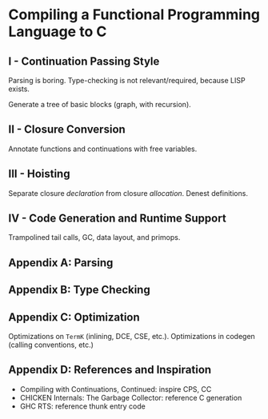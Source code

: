 
# Compiling a Functional Programming Language to C

## I - Continuation Passing Style

Parsing is boring. Type-checking is not relevant/required, because LISP exists.

Generate a tree of basic blocks (graph, with recursion).

## II - Closure Conversion

Annotate functions and continuations with free variables.

## III - Hoisting

Separate closure *declaration* from closure *allocation*. Denest definitions.

## IV - Code Generation and Runtime Support

Trampolined tail calls, GC, data layout, and primops.

## Appendix A: Parsing

## Appendix B: Type Checking

## Appendix C: Optimization

Optimizations on `TermK` (inlining, DCE, CSE, etc.). Optimizations in codegen
(calling conventions, etc.)

## Appendix D: References and Inspiration

* Compiling with Continuations, Continued: inspire CPS, CC
* CHICKEN Internals: The Garbage Collector: reference C generation
* GHC RTS: reference thunk entry code
